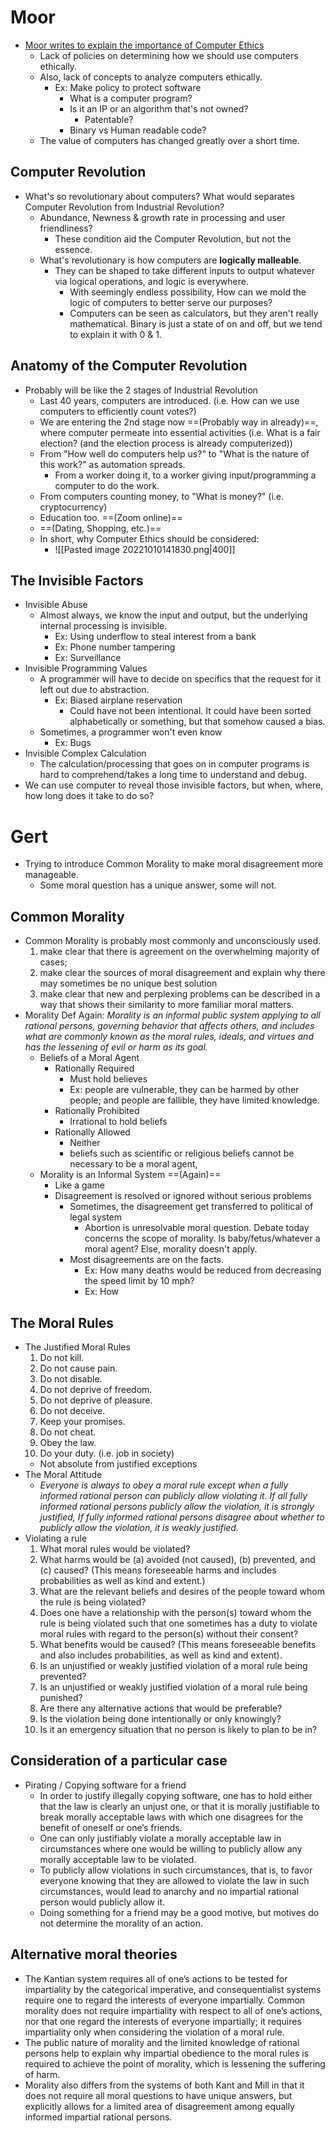 # Moor
- <u>Moor writes to explain the importance of Computer Ethics</u>
	- Lack of policies on determining how we should use computers ethically.
	- Also, lack of concepts to analyze computers ethically.
		- Ex: Make policy to protect software
			- What is a computer program?
			- Is it an IP or an algorithm that's not owned?
				- Patentable?
			- Binary vs Human readable code?
	- The value of computers has changed greatly over a short time.
## Computer Revolution
- What's so revolutionary about computers? What would separates Computer Revolution from Industrial Revolution?
	- Abundance, Newness & growth rate in processing and user friendliness? 
		- These condition aid the Computer Revolution, but not the essence.
	- What's revolutionary is how computers are **logically malleable**.
		- They can be shaped to take different inputs to output whatever via logical operations, and logic is everywhere.
			- With seemingly endless possibility, How can we mold the logic of computers to better serve our purposes?
			- Computers can be seen as calculators, but they aren't really mathematical. Binary is just a state of on and off, but we tend to explain it with 0 & 1.
## Anatomy of the Computer Revolution
- Probably will be like the 2 stages of Industrial Revolution
	- Last 40 years, computers are introduced. (i.e. How can we use computers to efficiently count votes?)
	- We are entering the 2nd stage now ==(Probably way in already)==, where computer permeate into essential activities (i.e. What is a fair election? (and the election process is already computerized))
	- From "How well do computers help us?" to "What is the nature of this work?" as automation spreads.
		- From a worker doing it, to a worker giving input/programming a computer to do the work.
	- From computers counting money, to "What is money?" (i.e. cryptocurrency)
	- Education too. ==(Zoom online)==
	- ==(Dating, Shopping, etc.)==
	- In short, why Computer Ethics should be considered:
		- ![[Pasted image 20221010141830.png|400]]
## The Invisible Factors
- Invisible Abuse
	- Almost always, we know the input and output, but the underlying internal processing is invisible.
		- Ex: Using underflow to steal interest from a bank
		- Ex: Phone number tampering
		- Ex: Surveillance
- Invisible Programming Values
	- A programmer will have to decide on specifics that the request for it left out due to abstraction.
		- Ex: Biased airplane reservation
			- Could have not been intentional. It could have been sorted alphabetically or something, but that somehow caused a bias.
	- Sometimes, a programmer won't even know
		- Ex: Bugs
- Invisible Complex Calculation
	- The calculation/processing that goes on in computer programs is hard to comprehend/takes a long time to understand and debug.
- We can use computer to reveal those invisible factors, but when, where, how long does it take to do so?
# Gert
- Trying to introduce Common Morality to make moral disagreement more manageable.
	- Some moral question has a unique answer, some will not.
## Common Morality
- Common Morality is probably most commonly and unconsciously used.
	1. make clear that there is agreement on the overwhelming majority of cases;
	2. make clear the sources of moral disagreement and explain why there may sometimes be no unique best solution
	3. make clear that new and perplexing problems can be described in a way that shows their similarity to more familiar moral matters.
- Morality Def Again: *Morality is an informal public system applying to all rational persons, governing behavior that affects others, and includes what are commonly known as the moral rules, ideals, and virtues and has the lessening of evil or harm as its goal.*
	- Beliefs of a Moral Agent
		- Rationally Required
			- Must hold believes
			- Ex: people are vulnerable, they can be harmed by other people; and people are fallible, they have limited knowledge.
		- Rationally Prohibited
			- Irrational to hold beliefs
		- Rationally Allowed
			- Neither			
			- beliefs such as scientific or religious beliefs cannot be necessary to be a moral agent,
	- Morality is an Informal System ==(Again)==
		- Like a game
		- Disagreement is resolved or ignored without serious problems
			- Sometimes, the disagreement get transferred to political of legal system
				- Abortion is unresolvable moral question. Debate today concerns the scope of morality. Is baby/fetus/whatever a moral agent? Else, morality doesn't apply.
			- Most disagreements are on the facts.
				- Ex: How many deaths would be reduced from decreasing the speed limit by 10 mph?
				- Ex: How 
## The Moral Rules
- The Justified Moral Rules
	1. Do not kill. 
	2. Do not cause pain. 
	3. Do not disable. 
	4. Do not deprive of freedom. 
	5. Do not deprive of pleasure. 
	6. Do not deceive. 
	7. Keep your promises. 
	8. Do not cheat. 
	9. Obey the law. 
	10. Do your duty. (i.e. job in society)
	- Not absolute from justified exceptions
- The Moral Attitude
	- *Everyone is always to obey a moral rule except when a fully informed rational person can publicly allow violating it. If all fully informed rational persons publicly allow the violation, it is strongly justified, If fully informed rational persons disagree about whether to publicly allow the violation, it is weakly justified.*
- Violating a rule
	 1. What moral rules would be violated? 
	 2. What harms would be (a) avoided (not caused), (b) prevented, and (c) caused? (This means foreseeable harms and includes probabilities as well as kind and extent.) 
	 3. What are the relevant beliefs and desires of the people toward whom the rule is being violated? 
	 4. Does one have a relationship with the person(s) toward whom the rule is being violated such that one sometimes has a duty to violate moral rules with regard to the person(s) without their consent? 
	 5. What benefits would be caused? (This means foreseeable benefits and also includes probabilities, as well as kind and extent). 
	 6. Is an unjustified or weakly justified violation of a moral rule being prevented? 
	 7. Is an unjustified or weakly justified violation of a moral rule being punished? 
	 8. Are there any alternative actions that would be preferable? 
	 9. Is the violation being done intentionally or only knowingly? 
	 10. Is it an emergency situation that no person is likely to plan to be in?
## Consideration of a particular case
- Pirating / Copying software for a friend
	- In order to justify illegally copying software, one has to hold either that the law is clearly an unjust one, or that it is morally justifiable to break morally acceptable laws with which one disagrees for the benefit of oneself or one’s friends.
	- One can only justifiably violate a morally acceptable law in circumstances where one would be willing to publicly allow any morally acceptable law to be violated.
	- To publicly allow violations in such circumstances, that is, to favor everyone knowing that they are allowed to violate the law in such circumstances, would lead to anarchy and no impartial rational person would publicly allow it.
	- Doing something for a friend may be a good motive, but motives do not determine the morality of an action.
## Alternative moral theories
- The Kantian system requires all of one’s actions to be tested for impartiality by the categorical imperative, and consequentialist systems require one to regard the interests of everyone impartially. Common morality does not require impartiality with respect to all of one’s actions, nor that one regard the interests of everyone impartially; it requires impartiality only when considering the violation of a moral rule.
- The public nature of morality and the limited knowledge of rational persons help to explain why impartial obedience to the moral rules is required to achieve the point of morality, which is lessening the suffering of harm.
- Morality also differs from the systems of both Kant and Mill in that it does not require all moral questions to have unique answers, but explicitly allows for a limited area of disagreement among equally informed impartial rational persons.